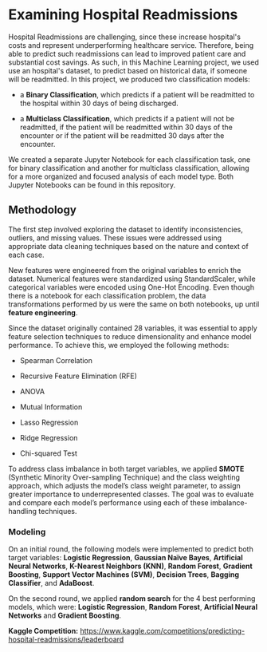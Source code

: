# Examining Hospital Readmissions

Hospital Readmissions are challenging, since these increase hospital's costs and represent underperforming healthcare service. Therefore, being able to predict such readmissions can lead to improved patient care and substantial cost savings.
As such, in this Machine Learning project, we used use an hospital's dataset, to predict based on historical data, if someone will be readmitted. In this project, we produced two classification models: 

* a **Binary Classification**, which predicts if a patient will be readmitted to the hospital within 30 days of being discharged.

* a **Multiclass Classification**, which predicts if a patient will not be readmitted, if the patient will be readmitted within 30 days of the encounter or if the patient will be readmitted 30 days after the encounter.

We created a separate Jupyter Notebook for each classification task, one for binary classification and another for multiclass classification, allowing for a more organized and focused analysis of each model type. Both Jupyter Notebooks can be found in this repository.

## Methodology

The first step involved exploring the dataset to identify inconsistencies, outliers, and missing values. These issues were addressed using appropriate data cleaning techniques based on the nature and context of each case.

New features were engineered from the original variables to enrich the dataset. Numerical features were standardized using StandardScaler, while categorical variables were encoded using One-Hot Encoding.  Even though there is a notebook for each classification problem, the data transformations performed by us were the same on both notebooks, up until **feature engineering**.

Since the dataset originally contained 28 variables, it was essential to apply feature selection techniques to reduce dimensionality and enhance model performance. To achieve this, we employed the following methods:

* Spearman Correlation

* Recursive Feature Elimination (RFE)

* ANOVA

* Mutual Information

* Lasso Regression

* Ridge Regression

* Chi-squared Test


To address class imbalance in both target variables, we applied **SMOTE** (Synthetic Minority Over-sampling Technique) and the class weighting approach, which adjusts the model’s class weight parameter, to assign greater importance to underrepresented classes. The goal was to evaluate and compare each model’s performance using each of these imbalance-handling techniques.


### Modeling

On an initial round, the following models were implemented to predict both target variables: **Logistic Regression**, **Gaussian Naïve Bayes**, **Artificial Neural Networks**, **K-Nearest Neighbors (KNN)**, **Random Forest**, **Gradient Boosting**, **Support Vector Machines (SVM)**, **Decision Trees**, **Bagging Classifier**, and **AdaBoost**.

On the second round, we applied **random search** for the 4 best performing models, which were: **Logistic Regression**, **Random Forest**, **Artificial Neural Networks** and **Gradient Boosting**.



**Kaggle Competition:** https://www.kaggle.com/competitions/predicting-hospital-readmissions/leaderboard
